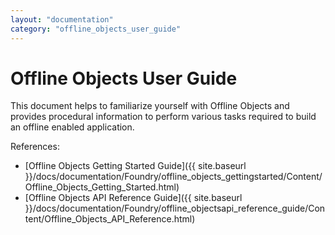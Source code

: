```yaml
---
layout: "documentation"
category: "offline_objects_user_guide"
---
```



# Offline Objects User Guide

This document helps to familiarize yourself with Offline Objects and provides procedural information to perform various tasks required to build an offline enabled application.

<!--- For information about revision history, click [here](Revision_History.html). -->

References:

*   [Offline Objects Getting Started Guide]({{ site.baseurl }}/docs/documentation/Foundry/offline_objects_gettingstarted/Content/Offline_Objects_Getting_Started.html)
*   [Offline Objects API Reference Guide]({{ site.baseurl }}/docs/documentation/Foundry/offline_objectsapi_reference_guide/Content/Offline_Objects_API_Reference.html)
